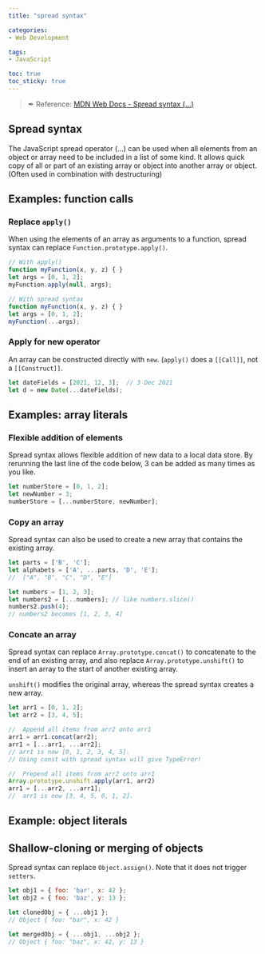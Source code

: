 ```yaml
---
title: "spread syntax"

categories: 
- Web Development

tags:
- JavaScript

toc: true
toc_sticky: true
---
```

> ✒ Reference: [MDN Web Docs - Spread syntax (...)](https://developer.mozilla.org/en-US/docs/Web/JavaScript/Reference/Operators/Spread_syntax)

## Spread syntax
The JavaScript spread operator (...) can be used when all elements from an object or array need to be included in a list of some kind. It allows quick copy of all or part of an existing array or object into another array or object. (Often used in combination with destructuring)

## Examples: function calls

### Replace `apply()`

When using the elements of an array as arguments to a function, spread syntax can replace `Function.prototype.apply()`.

```javascript
// With apply()
function myFunction(x, y, z) { }
let args = [0, 1, 2];
myFunction.apply(null, args);

// With spread syntax
function myFunction(x, y, z) { }
let args = [0, 1, 2];
myFunction(...args);
```

### Apply for new operator

An array can be constructed directly with `new`. (`apply()` does a `[[Call]]`, not a `[[Construct]]`.

```javascript
let dateFields = [2021, 12, 3];  // 3 Dec 2021
let d = new Date(...dateFields);
```

## Examples: array literals

### Flexible addition of elements
Spread syntax allows flexible addition of new data to a local data store. By rerunning the last line of the code below, 3 can be added as many times as you like.

```javascript
let numberStore = [0, 1, 2];
let newNumber = 3;
numberStore = [...numberStore, newNumber];
```

### Copy an array
Spread syntax can also be used to create a new array that contains the existing array.

```javascript
let parts = ['B', 'C'];
let alphabets = ['A', ...parts, 'D', 'E'];
//  ["A", "B", "C", "D", "E"]

let numbers = [1, 2, 3];
let numbers2 = [...numbers]; // like numbers.slice()
numbers2.push(4);
// numbers2 becomes [1, 2, 3, 4] 
```

### Concate an array
Spread syntax can replace `Array.prototype.concat()` to concatenate to the end of an existing array, and also replace `Array.prototype.unshift()` to insert an array to the start of another existing array.

`unshift()` modifies the original array, whereas the spread syntax creates a new array.

```javascript
let arr1 = [0, 1, 2];
let arr2 = [3, 4, 5];

//  Append all items from arr2 onto arr1
arr1 = arr1.concat(arr2);
arr1 = [...arr1, ...arr2]; 
// arr1 is now [0, 1, 2, 3, 4, 5]. 
// Using const with spread syntax will give TypeError!

//  Prepend all items from arr2 onto arr1
Array.prototype.unshift.apply(arr1, arr2)
arr1 = [...arr2, ...arr1];
//  arr1 is now [3, 4, 5, 0, 1, 2].
```

## Example: object literals

## Shallow-cloning or merging of objects
Spread syntax can replace `Object.assign()`. Note that it does not trigger `setters`.

```javascript
let obj1 = { foo: 'bar', x: 42 };
let obj2 = { foo: 'baz', y: 13 };

let clonedObj = { ...obj1 };
// Object { foo: "bar", x: 42 }

let mergedObj = { ...obj1, ...obj2 };
// Object { foo: "baz", x: 42, y: 13 }
```